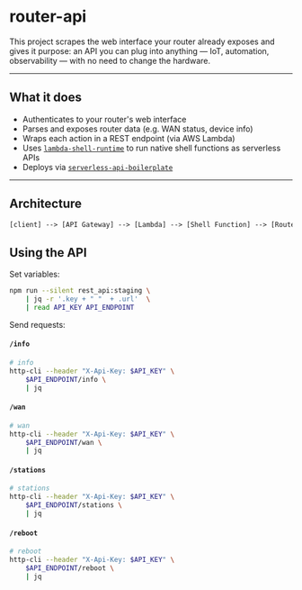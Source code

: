 # router-api

This project scrapes the web interface your router already exposes and gives it purpose: an API you can plug into anything — IoT, automation, observability — with no need to change the hardware.

---

## What it does

- Authenticates to your router's web interface
- Parses and exposes router data (e.g. WAN status, device info)
- Wraps each action in a REST endpoint (via AWS Lambda)
- Uses [`lambda-shell-runtime`](https://github.com/ql4b/lambda-shell-runtime) to run native shell functions as serverless APIs
- Deploys via [`serverless-api-boilerplate`](https://github.com/ql4b/serverless-api-boilerplate)

---

## Architecture

```txt
[client] --> [API Gateway] --> [Lambda] --> [Shell Function] --> [Router Web UI]
```

## Using the API 

Set variables: 

```bash
npm run --silent rest_api:staging \
    | jq -r '.key + " "  + .url'  \
    | read API_KEY API_ENDPOINT
```

Send requests: 


#### `/info` 

```bash 
# info
http-cli --header "X-Api-Key: $API_KEY" \
    $API_ENDPOINT/info \
    | jq
```

#### `/wan` 
```bash
# wan
http-cli --header "X-Api-Key: $API_KEY" \
    $API_ENDPOINT/wan \
    | jq
```

#### `/stations` 
```bash
# stations
http-cli --header "X-Api-Key: $API_KEY" \
    $API_ENDPOINT/stations \
    | jq
```

#### `/reboot` 
```bash
# reboot 
http-cli --header "X-Api-Key: $API_KEY" \
    $API_ENDPOINT/reboot \
    | jq
```




